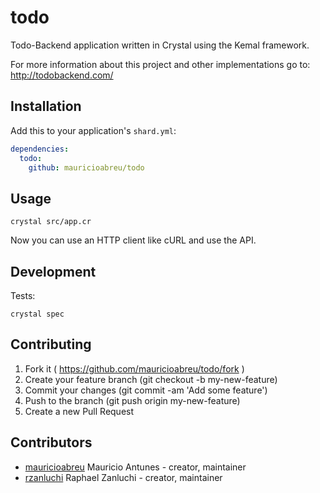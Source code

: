# todo

Todo-Backend application written in Crystal using the Kemal framework.

For more information about this project and other implementations go to: http://todobackend.com/

## Installation


Add this to your application's `shard.yml`:

```yaml
dependencies:
  todo:
    github: mauricioabreu/todo
```


## Usage


```crystal
crystal src/app.cr
```

Now you can use an HTTP client like cURL and use the API.

## Development

Tests:

```
crystal spec
```

## Contributing

1. Fork it ( https://github.com/mauricioabreu/todo/fork )
2. Create your feature branch (git checkout -b my-new-feature)
3. Commit your changes (git commit -am 'Add some feature')
4. Push to the branch (git push origin my-new-feature)
5. Create a new Pull Request

## Contributors

- [mauricioabreu](https://github.com/mauricioabreu) Mauricio Antunes - creator, maintainer
- [rzanluchi](https://github.com/rzanluchi) Raphael Zanluchi - creator, maintainer
